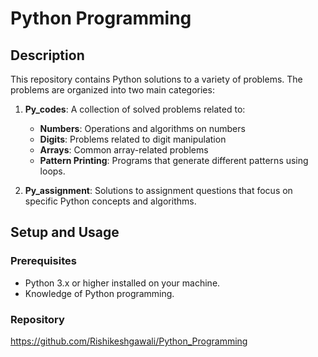 # Python Programming

## Description
This repository contains Python solutions to a variety of problems. The problems are organized into two main categories:

1. **Py_codes**: A collection of solved problems related to:
   - **Numbers**: Operations and algorithms on numbers
   - **Digits**: Problems related to digit manipulation
   - **Arrays**: Common array-related problems
   - **Pattern Printing**: Programs that generate different patterns using loops.

2. **Py_assignment**: Solutions to assignment questions that focus on specific Python concepts and algorithms.

## Setup and Usage

### Prerequisites
- Python 3.x or higher installed on your machine.
- Knowledge of Python programming.

### Repository
https://github.com/Rishikeshgawali/Python_Programming
